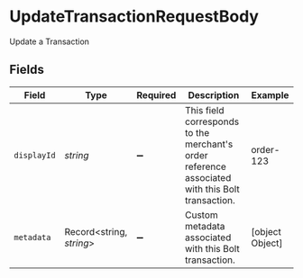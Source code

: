 # UpdateTransactionRequestBody

Update a Transaction


## Fields

| Field                                                                                           | Type                                                                                            | Required                                                                                        | Description                                                                                     | Example                                                                                         |
| ----------------------------------------------------------------------------------------------- | ----------------------------------------------------------------------------------------------- | ----------------------------------------------------------------------------------------------- | ----------------------------------------------------------------------------------------------- | ----------------------------------------------------------------------------------------------- |
| `displayId`                                                                                     | *string*                                                                                        | :heavy_minus_sign:                                                                              | This field corresponds to the merchant's order reference associated with this Bolt transaction. | order-123                                                                                       |
| `metadata`                                                                                      | Record<string, *string*>                                                                        | :heavy_minus_sign:                                                                              | Custom metadata associated with this Bolt transaction.                                          | [object Object]                                                                                 |